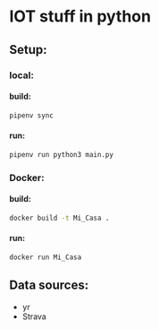 # IOT stuff in python

## Setup:

### local:
#### build:
```bash
pipenv sync
```
#### run: 
```bash
pipenv run python3 main.py
``` 

### Docker:
#### build:
```bash
docker build -t Mi_Casa .
```
#### run: 
```bash
docker run Mi_Casa
``` 

## Data sources:
- yr
- Strava
